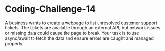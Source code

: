 # Coding-Challenge-14
A business wants to create a webpage to list unresolved customer support tickets. The tickets are available through an external API, but network issues or missing data could cause the page to break. Your task is to use async/await to fetch the data and ensure errors are caught and managed properly. 
